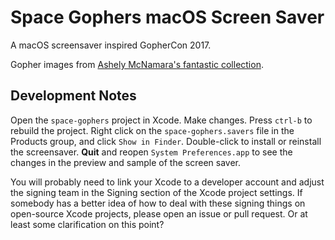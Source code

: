 # Space Gophers macOS Screen Saver

A macOS screensaver inspired GopherCon 2017.

Gopher images from [Ashely McNamara's fantastic collection](https://github.com/ashleymcnamara/gophers).


## Development Notes

Open the `space-gophers` project in Xcode. Make changes. Press `ctrl-b` to rebuild the project. Right click on the `space-gophers.savers` file in the Products group, and click `Show in Finder`. Double-click to install or reinstall the screensaver. **Quit** and reopen `System Preferences.app` to see the changes in the preview and sample of the screen saver.

You will probably need to link your Xcode to a developer account and adjust the signing team in the Signing section of the Xcode project settings. If somebody has a better idea of how to deal with these signing things on open-source Xcode projects, please open an issue or pull request. Or at least some clarification on this point?
